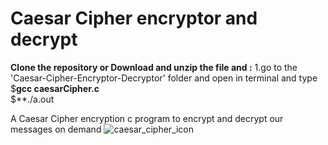 # Caesar Cipher encryptor and decrypt
**Clone the repository or Download and unzip the file and :**
                1.go to the 'Caesar-Cipher-Encryptor-Decryptor' folder and open in terminal and type
                  $**gcc caesarCipher.c                                                                  ‎**    
                  $**./a.out           
     
                 

A Caesar Cipher encryption c program to encrypt and decrypt our messages on demand
![caesar_cipher_icon](https://user-images.githubusercontent.com/44275178/92633533-86735680-f2f0-11ea-93e1-55d1b5fe4402.png)
 

